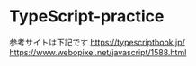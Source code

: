 # TypeScript-practice
参考サイトは下記です
https://typescriptbook.jp/
https://www.webopixel.net/javascript/1588.html

